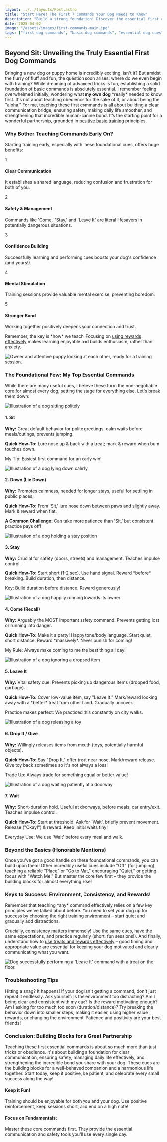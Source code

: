 ```yaml
---
layout: ../../layouts/Post.astro
title: "Start Here! The First 7 Commands Your Dog Needs to Know"
description: "Build a strong foundation! Discover the essential first commands like Sit, Stay, Come, Leave It, and Down, why they matter for safety and communication, and tips for teaching them positively."
date: 2025-04-02
image: "/assets/images/first-commands-main.jpg"
tags: ["first dog commands", "basic dog commands", "essential dog cues", "puppy first commands", "sit stay come", "positive reinforcement training", "dog training basics", "leave it command", "dog recall", "internal linking"]
---
```


<h2 class="text-3xl font-bold text-slate-800 dark:text-slate-100 mb-6">Beyond Sit: Unveiling the Truly Essential First Dog Commands</h2>

<p class="text-lg text-slate-600 dark:text-slate-300 mb-8">
  Bringing a new dog or puppy home is incredibly exciting, isn't it? But amidst the flurry of fluff and fun, the question soon arises: where do we even begin with training? While dreaming of advanced tricks is fun, establishing a solid foundation of basic commands is absolutely essential. I remember feeling overwhelmed initially, wondering what <strong class="font-semibold">my own dog</strong> *really* needed to know first. It's not about teaching obedience for the sake of it, or about being the "alpha." For me, teaching these first commands is all about building a clear communication bridge, ensuring safety, making daily life smoother, and strengthening that incredible human-canine bond. It’s the starting point for a wonderful partnership, grounded in <a href="https://trainedtails.com/posts/basic-dog-training" target="_blank" rel="noopener noreferrer" class="text-emerald-600 dark:text-emerald-400 hover:underline">positive basic training</a> principles.
</p>


<h3 class="text-2xl font-semibold text-slate-800 dark:text-slate-100 mb-6">Why Bother Teaching Commands Early On?</h3>

<p class="text-lg text-slate-600 dark:text-slate-300 mb-6"> 
  Starting training early, especially with these foundational cues, offers huge benefits:
</p>

<div class="relative border-l-2 border-slate-200 dark:border-slate-700 ml-4 space-y-10 mb-12"> 
    <div class="relative pl-8">
      <div class="absolute w-8 h-8 bg-emerald-500 rounded-full flex items-center justify-center -left-4 top-1">
        <span class="font-bold text-white">1</span>
      </div>
      <h4 class="text-xl font-semibold text-slate-800 dark:text-slate-100 mb-3">Clear Communication</h4>
      <p class="text-lg text-slate-600 dark:text-slate-300">
        It establishes a shared language, reducing confusion and frustration for both of you.
      </p>
    </div>
    <div class="relative pl-8">
      <div class="absolute w-8 h-8 bg-emerald-500 rounded-full flex items-center justify-center -left-4 top-1">
        <span class="font-bold text-white">2</span>
      </div>
      <h4 class="text-xl font-semibold text-slate-800 dark:text-slate-100 mb-3">Safety & Management</h4>
      <p class="text-lg text-slate-600 dark:text-slate-300">
        Commands like 'Come,' 'Stay,' and 'Leave It' are literal lifesavers in potentially dangerous situations.
      </p>
    </div>
    <div class="relative pl-8">
      <div class="absolute w-8 h-8 bg-emerald-500 rounded-full flex items-center justify-center -left-4 top-1">
        <span class="font-bold text-white">3</span>
      </div>
      <h4 class="text-xl font-semibold text-slate-800 dark:text-slate-100 mb-3">Confidence Building</h4>
      <p class="text-lg text-slate-600 dark:text-slate-300">
        Successfully learning and performing cues boosts your dog's confidence (and yours!).
      </p>
    </div>
    <div class="relative pl-8">
      <div class="absolute w-8 h-8 bg-emerald-500 rounded-full flex items-center justify-center -left-4 top-1">
        <span class="font-bold text-white">4</span>
      </div>
      <h4 class="text-xl font-semibold text-slate-800 dark:text-slate-100 mb-3">Mental Stimulation</h4>
      <p class="text-lg text-slate-600 dark:text-slate-300">
        Training sessions provide valuable mental exercise, preventing boredom.
      </p>
    </div>
    <div class="relative pl-8">
      <div class="absolute w-8 h-8 bg-emerald-500 rounded-full flex items-center justify-center -left-4 top-1">
        <span class="font-bold text-white">5</span>
      </div>
      <h4 class="text-xl font-semibold text-slate-800 dark:text-slate-100 mb-3">Stronger Bond</h4>
      <p class="text-lg text-slate-600 dark:text-slate-300">
        Working together positively deepens your connection and trust.
      </p>
    </div>

</div>
<p class="text-lg text-slate-600 dark:text-slate-300 mb-8"> 
  Remember, the key is *how* we teach. Focusing on <a href="https://trainedtails.com/posts/treats-and-rewards" target="_blank" rel="noopener noreferrer" class="text-emerald-600 dark:text-emerald-400 hover:underline">using rewards effectively</a> makes learning enjoyable and builds enthusiasm, rather than anxiety.
</p>

<img src="/assets/images/first-commands1.jpg" alt="Owner and attentive puppy looking at each other, ready for a training session." class="w-full h-auto rounded-xl my-8 shadow-lg" loading="lazy" />

<h3 class="text-2xl font-semibold text-slate-800 dark:text-slate-100 mb-6">The Foundational Few: My Top Essential Commands</h3>
<p class="text-lg text-slate-600 dark:text-slate-300 mb-6">
  While there are many useful cues, I believe these form the non-negotiable core for almost every dog, setting the stage for everything else. Let's break them down:
</p>

<div class="grid grid-cols-1 md:grid-cols-2 gap-8 mb-12 not-prose">

  <div class="bg-white dark:bg-slate-800 p-4 sm:p-6 rounded-xl shadow-lg hover:shadow-xl transition-shadow flex flex-col ring-1 ring-slate-900/5 dark:ring-slate-200/10">
    <img src="/assets/images/command-sit.jpg" alt="Illustration of a dog sitting politely" class="w-full h-32 sm:h-40 object-cover rounded-lg mb-4" loading="lazy" />
    <div>
      <h4 class="text-xl font-semibold text-blue-600 dark:text-blue-400 mb-2">1. Sit</h4>
      <p class="text-slate-600 dark:text-slate-300 text-sm mb-2">
          <strong>Why:</strong> Great default behavior for polite greetings, calm waits before meals/outings, prevents jumping.
      </p>
      <p class="text-slate-600 dark:text-slate-300 text-sm mb-2">
          <strong>Quick How-To:</strong> Lure nose up & back with a treat; mark & reward when bum touches down.
      </p>
      <p class="text-xs text-slate-500 dark:text-slate-400 mt-1 italic">My Tip: Easiest first command for an early win!</p>
    </div>
  </div>

  <div class="bg-white dark:bg-slate-800 p-4 sm:p-6 rounded-xl shadow-lg hover:shadow-xl transition-shadow flex flex-col ring-1 ring-slate-900/5 dark:ring-slate-200/10">
    <img src="/assets/images/command-down.jpg" alt="Illustration of a dog lying down calmly" class="w-full h-32 sm:h-40 object-cover rounded-lg mb-4" loading="lazy" />
    <div>
      <h4 class="text-xl font-semibold text-purple-600 dark:text-purple-400 mb-2">2. Down (Lie Down)</h4>
      <p class="text-slate-600 dark:text-slate-300 text-sm mb-2">
        <strong>Why:</strong> Promotes calmness, needed for longer stays, useful for settling in public places.
      </p>
      <p class="text-slate-600 dark:text-slate-300 text-sm mb-2">
        <strong>Quick How-To:</strong> From 'Sit,' lure nose down between paws and slightly away. Mark & reward when flat.
      </p>
      <p class="text-xs text-slate-500 dark:text-slate-400 mt-1 italic"><strong class="font-semibold">A Common Challenge:</strong> Can take more patience than 'Sit,' but consistent practice pays off!</p>
    </div>
  </div>

  <div class="bg-white dark:bg-slate-800 p-4 sm:p-6 rounded-xl shadow-lg hover:shadow-xl transition-shadow flex flex-col ring-1 ring-slate-900/5 dark:ring-slate-200/10">
    <img src="/assets/images/command-stay.jpg" alt="Illustration of a dog holding a stay position" class="w-full h-32 sm:h-40 object-cover rounded-lg mb-4" loading="lazy" />
    <div>
      <h4 class="text-xl font-semibold text-green-600 dark:text-green-400 mb-2">3. Stay</h4>
      <p class="text-slate-600 dark:text-slate-300 text-sm mb-2">
        <strong>Why:</strong> Crucial for safety (doors, streets) and management. Teaches impulse control.
      </p>
      <p class="text-slate-600 dark:text-slate-300 text-sm mb-2">
        <strong>Quick How-To:</strong> Start short (1-2 sec). Use hand signal. Reward *before* breaking. Build duration, then distance.
      </p>
       <p class="text-xs text-slate-500 dark:text-slate-400 mt-1 italic">Key: Build duration before distance. Reward generously!</p>
    </div>
  </div>

  <div class="bg-white dark:bg-slate-800 p-4 sm:p-6 rounded-xl shadow-lg hover:shadow-xl transition-shadow flex flex-col ring-1 ring-slate-900/5 dark:ring-slate-200/10">
    <img src="/assets/images/command-come.jpg" alt="Illustration of a dog happily running towards its owner" class="w-full h-32 sm:h-40 object-cover rounded-lg mb-4" loading="lazy" />
    <div>
      <h4 class="text-xl font-semibold text-orange-600 dark:text-orange-400 mb-2">4. Come (Recall)</h4>
      <p class="text-slate-600 dark:text-slate-300 text-sm mb-2">
        <strong>Why:</strong> Arguably the MOST important safety command. Prevents getting lost or running into danger.
      </p>
      <p class="text-slate-600 dark:text-slate-300 text-sm mb-2">
        <strong>Quick How-To:</strong> Make it a party! Happy tone/body language. Start quiet, short distance. Reward *massively*. Never punish for coming!
      </p>
      <p class="text-xs text-slate-500 dark:text-slate-400 mt-1 italic">My Rule: Always make coming to me the best thing all day!</p>
    </div>
  </div>

   <div class="bg-white dark:bg-slate-800 p-4 sm:p-6 rounded-xl shadow-lg hover:shadow-xl transition-shadow flex flex-col ring-1 ring-slate-900/5 dark:ring-slate-200/10">
    <img src="/assets/images/command-leaveit.jpg" alt="Illustration of a dog ignoring a dropped item" class="w-full h-32 sm:h-40 object-cover rounded-lg mb-4" loading="lazy" />
    <div>
      <h4 class="text-xl font-semibold text-red-600 dark:text-red-400 mb-2">5. Leave It</h4>
      <p class="text-slate-600 dark:text-slate-300 text-sm mb-2">
        <strong>Why:</strong> Vital safety cue. Prevents picking up dangerous items (dropped food, garbage).
      </p>
      <p class="text-slate-600 dark:text-slate-300 text-sm mb-2">
        <strong>Quick How-To:</strong> Cover low-value item, say "Leave It." Mark/reward looking away with a *better* treat from other hand. Gradually uncover.
      </p>
       <p class="text-xs text-slate-500 dark:text-slate-400 mt-1 italic">Practice makes perfect: We practiced this constantly on city walks.</p>
    </div>
  </div>

   <div class="bg-white dark:bg-slate-800 p-4 sm:p-6 rounded-xl shadow-lg hover:shadow-xl transition-shadow flex flex-col ring-1 ring-slate-900/5 dark:ring-slate-200/10">
     <img src="/assets/images/command-dropit.jpg" alt="Illustration of a dog releasing a toy" class="w-full h-32 sm:h-40 object-cover rounded-lg mb-4" loading="lazy" />
    <div>
      <h4 class="text-xl font-semibold text-cyan-600 dark:text-cyan-400 mb-2">6. Drop It / Give</h4>
      <p class="text-slate-600 dark:text-slate-300 text-sm mb-2">
        <strong>Why:</strong> Willingly releases items from mouth (toys, potentially harmful objects).
      </p>
      <p class="text-slate-600 dark:text-slate-300 text-sm mb-2">
        <strong>Quick How-To:</strong> Say "Drop It," offer treat near nose. Mark/reward release. Give toy back sometimes so it's not always a loss!
      </p>
       <p class="text-xs text-slate-500 dark:text-slate-400 mt-1 italic">Trade Up: Always trade for something equal or better value!</p>
    </div>
  </div>

   <div class="bg-white dark:bg-slate-800 p-4 sm:p-6 rounded-xl shadow-lg hover:shadow-xl transition-shadow flex flex-col ring-1 ring-slate-900/5 dark:ring-slate-200/10 md:col-span-2"> 
     <img src="/assets/images/command-wait.jpg" alt="Illustration of a dog waiting patiently at a doorway" class="w-full h-32 sm:h-40 object-cover rounded-lg mb-4" loading="lazy" />
    <div>
      <h4 class="text-xl font-semibold text-lime-600 dark:text-lime-400 mb-2">7. Wait</h4>
      <p class="text-slate-600 dark:text-slate-300 text-sm mb-2">
        <strong>Why:</strong> Short-duration hold. Useful at doorways, before meals, car entry/exit. Teaches impulse control.
      </p>
      <p class="text-slate-600 dark:text-slate-300 text-sm mb-2">
        <strong>Quick How-To:</strong> Start at threshold. Ask for 'Wait', briefly prevent movement. Release ("Okay!") & reward. Keep initial waits tiny!
      </p>
       <p class="text-xs text-slate-500 dark:text-slate-400 mt-1 italic">Everyday Use: We use 'Wait' before every meal and walk.</p>
    </div>
  </div>

</div>


<h3 class="text-2xl font-semibold text-slate-800 dark:text-slate-100 mb-6">Beyond the Basics (Honorable Mentions)</h3>

<p class="text-lg text-slate-600 dark:text-slate-300 mb-8">
  Once you've got a good handle on these foundational commands, you can build upon them! Other incredibly useful cues include "Off" (for jumping), teaching a reliable "Place" or "Go to Mat," encouraging "Quiet," or getting focus with "Watch Me." But master the core few first – they provide the building blocks for almost everything else!
</p>

<h3 class="text-2xl font-semibold text-slate-800 dark:text-slate-100 mb-6">Keys to Success: Environment, Consistency, and Rewards!</h3>

<p class="text-lg text-slate-600 dark:text-slate-300 mb-6">
  Remember that teaching *any* command effectively relies on a few key principles we've talked about before. You need to set your dog up for success by choosing the <a href="https://trainedtails.com/posts/right-training-enviroment" target="_blank" rel="noopener noreferrer" class="text-emerald-600 dark:text-emerald-400 hover:underline">right training environment</a> – start quiet and gradually add distractions.
</p>
<p class="text-lg text-slate-600 dark:text-slate-300 mb-8">
  Crucially, <a href="https://trainedtails.com/posts/consistency-matters" target="_blank" rel="noopener noreferrer" class="text-emerald-600 dark:text-emerald-400 hover:underline">consistency matters</a> immensely! Use the same cues, have the same expectations, and practice regularly (short, fun sessions!). And finally, understand how to <a href="https://trainedtails.com/posts/treats-and-rewards" target="_blank" rel="noopener noreferrer" class="text-emerald-600 dark:text-emerald-400 hover:underline">use treats and rewards effectively</a> – good timing and appropriate value are essential for keeping your dog motivated and clearly communicating what you want.
</p>

<img src="/assets/images/first-commands2.jpg" alt="Dog successfully performing a 'Leave It' command with a treat on the floor." class="w-full h-auto rounded-xl my-8 shadow-lg" loading="lazy" />

<h3 class="text-2xl font-semibold text-slate-800 dark:text-slate-100 mb-6">Troubleshooting Tips</h3>

<p class="text-lg text-slate-600 dark:text-slate-300 mb-8">
  Hitting a snag? It happens! If your dog isn't getting a command, don't just repeat it endlessly. Ask yourself: Is the environment too distracting? Am I being clear and consistent with my cue? Is the reward motivating enough? Am I asking for too much too soon (duration/distance)? Try breaking the behavior down into smaller steps, making it easier, using higher value rewards, or changing the environment. Patience and positivity are your best friends!
</p>

<h3 class="text-2xl font-semibold text-slate-800 dark:text-slate-100 mb-6">Conclusion: Building Blocks for a Great Partnership</h3>

<p class="text-lg text-slate-600 dark:text-slate-300 mb-8">
  Teaching these first essential commands is about so much more than just tricks or obedience. It's about building a foundation for clear communication, ensuring safety, managing daily life effectively, and strengthening the incredible bond you share with your dog. These cues are the building blocks for a well-behaved companion and a harmonious life together. Start today, keep it positive, be patient, and celebrate every small success along the way!
</p>

<div class="grid grid-cols-1 md:grid-cols-2 gap-8 mt-12 not-prose">
  <div class="p-6 rounded-lg border-l-4 border-blue-500 bg-blue-50 dark:bg-slate-800 dark:border-blue-700">
    <h4 class="text-xl font-bold text-blue-700 dark:text-blue-300 mb-2">Keep it Fun!</h4>
    <p class="text-slate-600 dark:text-slate-300">Training should be enjoyable for both you and your dog. Use positive reinforcement, keep sessions short, and end on a high note!</p>
  </div>
  <div class="p-6 rounded-lg border-l-4 border-green-500 bg-green-50 dark:bg-slate-800 dark:border-green-700">
    <h4 class="text-xl font-bold text-green-700 dark:text-green-300 mb-2">Focus on Fundamentals:</h4>
    <p class="text-slate-600 dark:text-slate-300">Master these core commands first. They provide the essential communication and safety tools you'll use every single day.</p>
  </div>
</div>